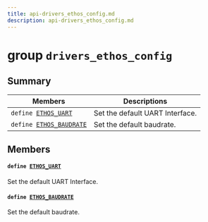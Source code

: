 ```yaml
---
title: api-drivers_ethos_config.md
description: api-drivers_ethos_config.md
---
```

# group `drivers_ethos_config` 

## Summary

 Members                        | Descriptions                                
--------------------------------|---------------------------------------------
`define `[`ETHOS_UART`](#group__drivers__ethos__config_1ga5db8d2e19b7f43ec1e69d157662ab88e)            | Set the default UART Interface.
`define `[`ETHOS_BAUDRATE`](#group__drivers__ethos__config_1ga30591ebc90fcc839429586e0593072be)            | Set the default baudrate.

## Members

#### `define `[`ETHOS_UART`](#group__drivers__ethos__config_1ga5db8d2e19b7f43ec1e69d157662ab88e) 

Set the default UART Interface.

#### `define `[`ETHOS_BAUDRATE`](#group__drivers__ethos__config_1ga30591ebc90fcc839429586e0593072be) 

Set the default baudrate.

